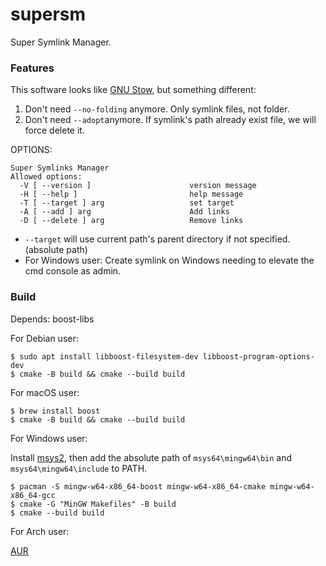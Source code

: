 # supersm
Super Symlink Manager. 

### Features

This software looks like [GNU Stow](https://www.gnu.org/software/stow/), but something different:

1. Don't need `--no-folding` anymore.
    Only symlink files, not folder.
2. Don't need `--adopt`anymore.
    If symlink's path already exist file, we will force delete it.

OPTIONS:

```text
Super Symlinks Manager
Allowed options:
  -V [ --version ]                      version message
  -H [ --help ]                         help message
  -T [ --target ] arg                   set target
  -A [ --add ] arg                      Add links
  -D [ --delete ] arg                   Remove links
```

* `--target` will use current path's parent directory if not specified.(absolute path)
* For Windows user: Create symlink on Windows needing to elevate the cmd console as admin.

### Build

Depends: boost-libs

For Debian user:
```
$ sudo apt install libboost-filesystem-dev libboost-program-options-dev
$ cmake -B build && cmake --build build
```

For macOS user:
```
$ brew install boost
$ cmake -B build && cmake --build build
```

For Windows user:

Install [msys2](https://www.msys2.org/), then add the absolute path of `msys64\mingw64\bin` and `msys64\mingw64\include` to PATH.

```
$ pacman -S mingw-w64-x86_64-boost mingw-w64-x86_64-cmake mingw-w64-x86_64-gcc
$ cmake -G "MinGW Makefiles" -B build
$ cmake --build build
```

For Arch user:

[AUR](https://aur.archlinux.org/packages/supersm)
